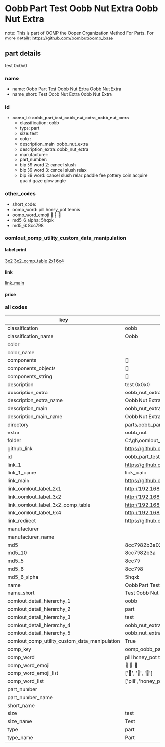# Oobb Part Test Oobb Nut Extra Oobb Nut Extra  

note: This is part of OOMP the Oopen Organization Method For Parts. For more details: https://github.com/oomlout/oomp_base

##  part details
  



test 0x0x0



### name
* name: Oobb Part Test Oobb Nut Extra Oobb Nut Extra
* name_short: Test Oobb Nut Extra Oobb Nut Extra
### id
* oomp_id: oobb_part_test_oobb_nut_extra_oobb_nut_extra
  * classification: oobb
  * type: part
  * size: test
  * color: 
  * description_main: oobb_nut_extra
  * description_extra: oobb_nut_extra
  * manufacturer: 
  * part_number: 
  * bip 39 word 2: cancel slush
  * bip 39 word 3: cancel slush relax
  * bip 39 word: cancel slush relax paddle fee pottery coin acquire guard gaze glow angle

### other_codes
* short_code: 
* oomp_word: pill honey_pot tennis
* oomp_word_emoji :pill: :honey_pot: :tennis:
* md5_6_alpha: 5hqxk
* md5_6: 8cc798






### oomlout_oomp_utility_custom_data_manipulation
#### label print
[3x2](http://192.168.1.245:1112/?label=oomp%205hqxk)
[3x2_oomp_table](http://192.168.1.108:1112/?label=oomp%205hqxk)
[2x1](http://192.168.1.242:1112/?label=oomp%205hqxk)
[6x4](http://192.168.1.55:1112/?label=oomp%205hqxk)    

#### link

[link_main](https://github.com/oomlout/oomlout_oobb_version_4_generated_parts/tree/main/navigation_oomp/oobb/part/test/oobb_nut_extra/oobb_nut_extra/part)                              

#### price







### all codes 
| key | value |  
| --- | --- |  
| classification | oobb |  
| classification_name | Oobb |  
| color |  |  
| color_name |  |  
| components | [] |  
| components_objects | [] |  
| components_string | [] |  
| description | test 0x0x0 |  
| description_extra | oobb_nut_extra |  
| description_extra_name | Oobb Nut Extra |  
| description_main | oobb_nut_extra |  
| description_main_name | Oobb Nut Extra |  
| directory | parts/oobb_part_test_oobb_nut_extra_oobb_nut_extra |  
| extra | oobb_nut |  
| folder | C:\gh\oomlout_oobb_version_4_generated_parts\parts\oobb_part_test_oobb_nut_extra_oobb_nut_extra |  
| github_link | https://github.com/oomlout/oomlout_oomp_part_src/tree/main/parts/oobb_part_test_oobb_nut_extra_oobb_nut_extra |  
| id | oobb_part_test_oobb_nut_extra_oobb_nut_extra |  
| link_1 | https://github.com/oomlout/oomlout_oobb_version_4_generated_parts/tree/main/navigation_oomp/oobb/part/test/oobb_nut_extra/oobb_nut_extra/part |  
| link_1_name | link_main |  
| link_main | https://github.com/oomlout/oomlout_oobb_version_4_generated_parts/tree/main/navigation_oomp/oobb/part/test/oobb_nut_extra/oobb_nut_extra/part |  
| link_oomlout_label_2x1 | http://192.168.1.242:1112/?label=oomp%205hqxk |  
| link_oomlout_label_3x2 | http://192.168.1.245:1112/?label=oomp%205hqxk |  
| link_oomlout_label_3x2_oomp_table | http://192.168.1.108:1112/?label=oomp%205hqxk |  
| link_oomlout_label_6x4 | http://192.168.1.55:1112/?label=oomp%205hqxk |  
| link_redirect | https://github.com/oomlout/oomlout_oobb_version_4_generated_parts/tree/main/parts/oobb_test_ex_oobb_nut |  
| manufacturer |  |  
| manufacturer_name |  |  
| md5 | 8cc7982b3a0225aea3aa49ed6a331109 |  
| md5_10 | 8cc7982b3a |  
| md5_5 | 8cc79 |  
| md5_6 | 8cc798 |  
| md5_6_alpha | 5hqxk |  
| name | Oobb Part Test Oobb Nut Extra Oobb Nut Extra |  
| name_short | Test Oobb Nut Extra Oobb Nut Extra |  
| oomlout_detail_hierarchy_1 | oobb |  
| oomlout_detail_hierarchy_2 | part |  
| oomlout_detail_hierarchy_3 | test |  
| oomlout_detail_hierarchy_4 | oobb_nut_extra |  
| oomlout_detail_hierarchy_5 | oobb_nut_extra |  
| oomlout_oomp_utility_custom_data_manipulation | True |  
| oomp_key | oomp_oobb_part_test_oobb_nut_extra_oobb_nut_extra |  
| oomp_word | pill honey_pot tennis |  
| oomp_word_emoji | :pill: :honey_pot: :tennis: |  
| oomp_word_emoji_list | [':pill:', ':honey_pot:', ':tennis:'] |  
| oomp_word_list | ['pill', 'honey_pot', 'tennis'] |  
| part_number |  |  
| part_number_name |  |  
| short_name |  |  
| size | test |  
| size_name | Test |  
| type | part |  
| type_name | Part |  
